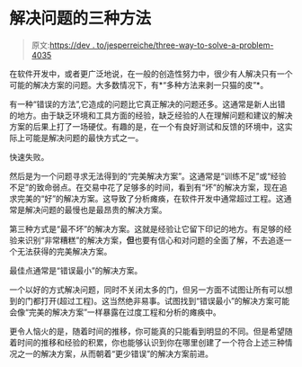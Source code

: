 # 解决问题的三种方法

> 原文:[https://dev . to/jesperreiche/three-way-to-solve-a-problem-4035](https://dev.to/jesperreiche/three-ways-to-solve-a-problem-4035)

在软件开发中，或者更广泛地说，在一般的创造性努力中，很少有人解决只有一个可能的解决方案的问题。大多数情况下，有*“多种方法来剥一只猫的皮”*。

有一种“错误的方法”,它造成的问题比它真正解决的问题还多。这通常是新人出错的地方。由于缺乏环境和工具方面的经验，缺乏经验的人在理解问题和建议的解决方案的后果上打了一场硬仗。有趣的是，在一个有良好测试和反馈的环境中，这实际上可能是解决问题的最快方式之一。

快速失败。

然后是为一个问题寻求无法得到的“完美解决方案”。这通常是“训练不足”或“经验不足”的致命弱点。在交易中花了足够多的时间，看到有“坏”的解决方案，现在追求完美的“好”的解决方案。这导致了分析瘫痪，在软件开发中通常超过工程。这通常是解决问题的最慢也是最昂贵的解决方案。

第三种方式是“最不坏”的解决方案。这就是经验让它留下印记的地方。有足够的经验来识别“非常糟糕”的解决方案，**但**也要有信心和对问题的全面了解，不去追逐一个无法获得的完美解决方案。

最佳点通常是“错误最小”的解决方案。

一个以好的方式解决问题，同时不关闭太多的门，但另一方面不试图让所有可以想到的门都打开(超过工程)。这当然绝非易事。试图找到“错误最小”的解决方案可能会像“完美的解决方案”一样暴露在过度工程和分析的瘫痪中。

更令人恼火的是，随着时间的推移，你可能真的只能看到明显的不同。但是希望随着时间的推移和经验的积累，你也能够认识到你在哪里创建了一个符合上述三种情况之一的解决方案，从而朝着“更少错误”的解决方案前进。